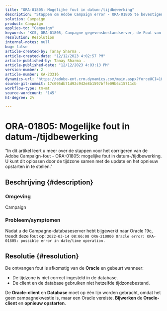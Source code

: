 ```yaml
---
title: "ORA-01805: Mogelijke fout in datum-/tijdbewerking"
description: "Stappen om Adobe Campaign error - ORA-01805 te bevestigen."
solution: Campaign
product: Campaign
applies-to: "Campaign"
keywords: "KCS, ORA-01805, Campagne gegevensbestandserver, de Fout van het Oracle, Campagne"
resolution: Resolution
internal-notes: null
bug: false
article-created-by: Tanay Sharma .
article-created-date: "12/12/2023 4:02:57 PM"
article-published-by: Tanay Sharma .
article-published-date: "12/12/2023 4:03:13 PM"
version-number: 2
article-number: KA-23316
dynamics-url: "https://adobe-ent.crm.dynamics.com/main.aspx?forceUCI=1&pagetype=entityrecord&etn=knowledgearticle&id=ed0b64e4-0799-ee11-be37-6045bd006b25"
source-git-commit: 17c095db71d92c942e8b1597bffe09b6c15711cb
workflow-type: tm+mt
source-wordcount: '145'
ht-degree: 2%

---
```


# ORA-01805: Mogelijke fout in datum-/tijdbewerking


&quot;In dit artikel leert u meer over de stappen voor het corrigeren van de Adobe Campaign-fout - ORA-01805: mogelijke fout in datum-/tijdbewerking. U kunt dit oplossen door de tijdzone samen met de update en het opnieuw opstarten in te stellen.&quot;

## Beschrijving {#description}


### <b>Omgeving</b>

Campaign



### <b>Probleem/symptomen</b>

Nadat u de Campagne-databaseserver hebt bijgewerkt naar Oracle 19c, treedt deze fout op: `2022-03-14 08:06:08 ORA-210000 Oracle error: ORA-01805: possible error in date/time operation.`


## Resolutie {#resolution}


De ontvangen fout is afkomstig van de <b>Oracle</b> en gebeurt wanneer:

- De tijdzone is niet correct ingesteld in de database.
- De client en de database gebruiken niet hetzelfde tijdzonebestand.


De<b> Oracle-client</b> en <b>Database</b> moet op één lijn worden gebracht, omdat het geen campagnekwestie is, maar een Oracle vereiste. <b>Bijwerken </b>de<b> Oracle-client</b> en <b>opnieuw opstarten</b>.
